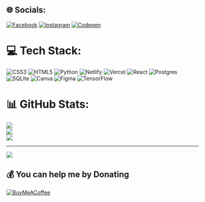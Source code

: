  ## 🌐 Socials:
[![Facebook](https://img.shields.io/badge/Facebook-%231877F2.svg?logo=Facebook&logoColor=white)](https://facebook.com/anvarbek009) [![Instagram](https://img.shields.io/badge/Instagram-%23E4405F.svg?logo=Instagram&logoColor=white)](https://instagram.com/anvar_bek_009) [![Codepen](https://img.shields.io/badge/Codepen-000000?style=for-the-badge&logo=codepen&logoColor=white)](https://codepen.io/anvar_bek_009) 

# 💻 Tech Stack:
![CSS3](https://img.shields.io/badge/css3-%231572B6.svg?style=for-the-badge&logo=css3&logoColor=white) ![HTML5](https://img.shields.io/badge/html5-%23E34F26.svg?style=for-the-badge&logo=html5&logoColor=white) ![Python](https://img.shields.io/badge/python-3670A0?style=for-the-badge&logo=python&logoColor=ffdd54) ![Netlify](https://img.shields.io/badge/netlify-%23000000.svg?style=for-the-badge&logo=netlify&logoColor=#00C7B7) ![Vercel](https://img.shields.io/badge/vercel-%23000000.svg?style=for-the-badge&logo=vercel&logoColor=white) ![React](https://img.shields.io/badge/react-%2320232a.svg?style=for-the-badge&logo=react&logoColor=%2361DAFB) ![Postgres](https://img.shields.io/badge/postgres-%23316192.svg?style=for-the-badge&logo=postgresql&logoColor=white) ![SQLite](https://img.shields.io/badge/sqlite-%2307405e.svg?style=for-the-badge&logo=sqlite&logoColor=white) ![Canva](https://img.shields.io/badge/Canva-%2300C4CC.svg?style=for-the-badge&logo=Canva&logoColor=white) ![Figma](https://img.shields.io/badge/figma-%23F24E1E.svg?style=for-the-badge&logo=figma&logoColor=white) ![TensorFlow](https://img.shields.io/badge/TensorFlow-%23FF6F00.svg?style=for-the-badge&logo=TensorFlow&logoColor=white)
# 📊 GitHub Stats:
![](https://github-readme-stats.vercel.app/api?username=anvarbek009&theme=dark&hide_border=false&include_all_commits=true&count_private=true)<br/>
![](https://github-readme-streak-stats.herokuapp.com/?user=anvarbek009&theme=dark&hide_border=false)<br/>
![](https://github-readme-stats.vercel.app/api/top-langs/?username=anvarbek009&theme=dark&hide_border=false&include_all_commits=true&count_private=true&layout=compact)

---
[![](https://visitcount.itsvg.in/api?id=anvarbek009&icon=5&color=0)](https://visitcount.itsvg.in)

  ## 💰 You can help me by Donating
  [![BuyMeACoffee](https://img.shields.io/badge/Buy%20Me%20a%20Coffee-ffdd00?style=for-the-badge&logo=buy-me-a-coffee&logoColor=black)](https://buymeacoffee.com/anvarbek009) 

  
<!-- Proudly created with GPRM ( https://gprm.itsvg.in ) -->
